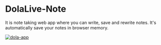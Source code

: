 # DolaLive-Note
<p>It is note taking web app where you can write, save and rewrite notes. It's automatically save your notes in browser memory.  </p>
<a href="https://ibb.co/mzCxZ0h"><img src="https://i.ibb.co/h8RqQc2/dola-app.png" alt="dola-app" border="0"></a>

